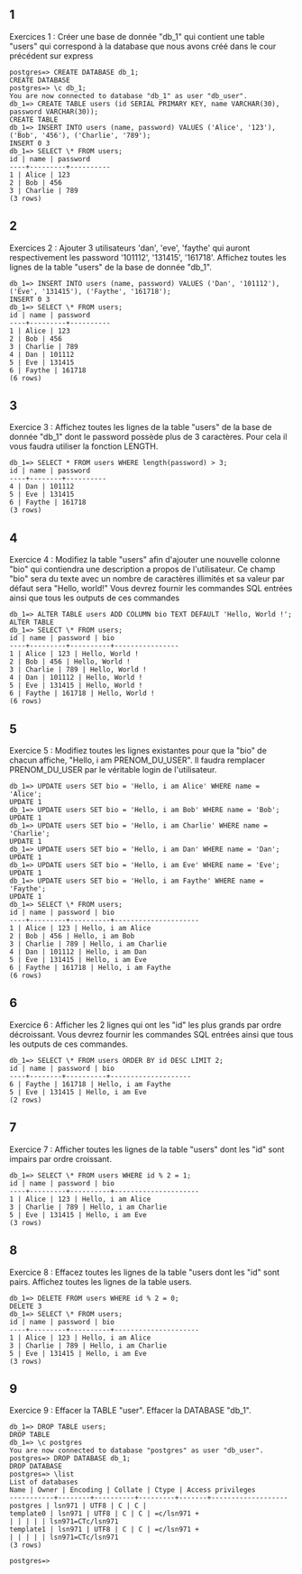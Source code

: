 ## 1

Exercices 1 :
Créer une base de donnée "db_1" qui contient une table "users" qui correspond à la database que nous avons créé dans le cour précédent sur express

```
postgres=> CREATE DATABASE db_1;
CREATE DATABASE
postgres=> \c db_1;
You are now connected to database "db_1" as user "db_user".
db_1=> CREATE TABLE users (id SERIAL PRIMARY KEY, name VARCHAR(30), password VARCHAR(30));
CREATE TABLE
db_1=> INSERT INTO users (name, password) VALUES ('Alice', '123'), ('Bob', '456'), ('Charlie', '789');
INSERT 0 3
db_1=> SELECT \* FROM users;
id | name | password
----+---------+----------
1 | Alice | 123
2 | Bob | 456
3 | Charlie | 789
(3 rows)
```

## 2

Exercices 2 :
Ajouter 3 utilisateurs 'dan', 'eve', 'faythe' qui auront respectivement les password '101112', '131415', '161718'.
Affichez toutes les lignes de la table "users" de la base de donnée "db_1".

```
db_1=> INSERT INTO users (name, password) VALUES ('Dan', '101112'), ('Eve', '131415'), ('Faythe', '161718');
INSERT 0 3
db_1=> SELECT \* FROM users;
id | name | password
----+---------+----------
1 | Alice | 123
2 | Bob | 456
3 | Charlie | 789
4 | Dan | 101112
5 | Eve | 131415
6 | Faythe | 161718
(6 rows)
```

## 3

Exercice 3 :
Affichez toutes les lignes de la table "users" de la base de donnée "db_1" dont le password possède plus de 3 caractères. Pour cela il vous faudra utiliser la fonction LENGTH.

```
db_1=> SELECT * FROM users WHERE length(password) > 3;
id | name | password
----+--------+----------
4 | Dan | 101112
5 | Eve | 131415
6 | Faythe | 161718
(3 rows)
```

## 4

Exercice 4 :
Modifiez la table "users" afin d'ajouter une nouvelle colonne "bio" qui contiendra une description a propos de l'utilisateur. Ce champ "bio" sera du texte avec un nombre de caractères illimités et sa valeur par défaut sera "Hello, world!" Vous devrez fournir les commandes SQL entrées ainsi que tous les outputs de ces commandes

```
db_1=> ALTER TABLE users ADD COLUMN bio TEXT DEFAULT 'Hello, World !';
ALTER TABLE
db_1=> SELECT \* FROM users;
id | name | password | bio
----+---------+----------+----------------
1 | Alice | 123 | Hello, World !
2 | Bob | 456 | Hello, World !
3 | Charlie | 789 | Hello, World !
4 | Dan | 101112 | Hello, World !
5 | Eve | 131415 | Hello, World !
6 | Faythe | 161718 | Hello, World !
(6 rows)
```

## 5

Exercice 5 :
Modifiez toutes les lignes existantes pour que la "bio" de chacun affiche, "Hello, i am PRENOM_DU_USER".
Il faudra remplacer PRENOM_DU_USER par le véritable login de l'utilisateur.

```
db_1=> UPDATE users SET bio = 'Hello, i am Alice' WHERE name = 'Alice';
UPDATE 1
db_1=> UPDATE users SET bio = 'Hello, i am Bob' WHERE name = 'Bob';
UPDATE 1
db_1=> UPDATE users SET bio = 'Hello, i am Charlie' WHERE name = 'Charlie';
UPDATE 1
db_1=> UPDATE users SET bio = 'Hello, i am Dan' WHERE name = 'Dan';
UPDATE 1
db_1=> UPDATE users SET bio = 'Hello, i am Eve' WHERE name = 'Eve';
UPDATE 1
db_1=> UPDATE users SET bio = 'Hello, i am Faythe' WHERE name = 'Faythe';
UPDATE 1
db_1=> SELECT \* FROM users;
id | name | password | bio
----+---------+----------+---------------------
1 | Alice | 123 | Hello, i am Alice
2 | Bob | 456 | Hello, i am Bob
3 | Charlie | 789 | Hello, i am Charlie
4 | Dan | 101112 | Hello, i am Dan
5 | Eve | 131415 | Hello, i am Eve
6 | Faythe | 161718 | Hello, i am Faythe
(6 rows)
```

## 6

Exercice 6 :
Afficher les 2 lignes qui ont les "id" les plus grands par ordre décroissant. Vous devrez fournir les commandes SQL entrées ainsi que tous les outputs de ces commandes.

```
db_1=> SELECT \* FROM users ORDER BY id DESC LIMIT 2;
id | name | password | bio
----+--------+----------+--------------------
6 | Faythe | 161718 | Hello, i am Faythe
5 | Eve | 131415 | Hello, i am Eve
(2 rows)
```

## 7

Exercice 7 :
Afficher toutes les lignes de la table "users" dont les "id" sont impairs par ordre croissant.

```
db_1=> SELECT \* FROM users WHERE id % 2 = 1;
id | name | password | bio
----+---------+----------+---------------------
1 | Alice | 123 | Hello, i am Alice
3 | Charlie | 789 | Hello, i am Charlie
5 | Eve | 131415 | Hello, i am Eve
(3 rows)
```

## 8

Exercice 8 :
Effacez toutes les lignes de la table "users dont les "id" sont pairs. Affichez toutes les lignes de la table users.

```
db_1=> DELETE FROM users WHERE id % 2 = 0;
DELETE 3
db_1=> SELECT \* FROM users;
id | name | password | bio
----+---------+----------+---------------------
1 | Alice | 123 | Hello, i am Alice
3 | Charlie | 789 | Hello, i am Charlie
5 | Eve | 131415 | Hello, i am Eve
(3 rows)
```

## 9

Exercice 9 :
Effacer la TABLE "user".
Effacer la DATABASE "db_1".

```
db_1=> DROP TABLE users;
DROP TABLE
db_1=> \c postgres
You are now connected to database "postgres" as user "db_user".
postgres=> DROP DATABASE db_1;
DROP DATABASE
postgres=> \list
List of databases
Name | Owner | Encoding | Collate | Ctype | Access privileges
-----------+--------+----------+---------+-------+-------------------
postgres | lsn971 | UTF8 | C | C |
template0 | lsn971 | UTF8 | C | C | =c/lsn971 +
| | | | | lsn971=CTc/lsn971
template1 | lsn971 | UTF8 | C | C | =c/lsn971 +
| | | | | lsn971=CTc/lsn971
(3 rows)

postgres=>
```
